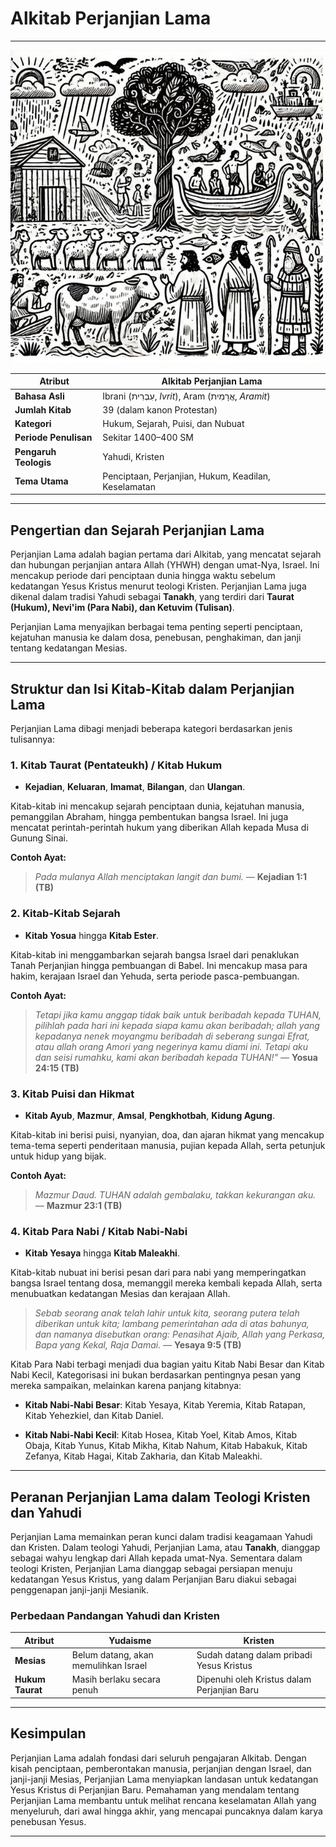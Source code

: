 # Alkitab Perjanjian Lama

---

![Ilustrasi gambar Adam dan Hawa di Taman Eden terdapat pada Alkitab Perjanjian Lama](data/img/alkitab_perjanjian_lama.jpg)

| **Atribut** | **Alkitab Perjanjian Lama** |
|-------------|------------------------------|
| **Bahasa Asli** | Ibrani (עִבְרִית, *Ivrit*), Aram (אֲרָמִית, *Aramit*) |
| **Jumlah Kitab** | 39 (dalam kanon Protestan) |
| **Kategori** | Hukum, Sejarah, Puisi, dan Nubuat |
| **Periode Penulisan** | Sekitar 1400–400 SM |
| **Pengaruh Teologis** | Yahudi, Kristen |
| **Tema Utama** | Penciptaan, Perjanjian, Hukum, Keadilan, Keselamatan |

---

## Pengertian dan Sejarah Perjanjian Lama

Perjanjian Lama adalah bagian pertama dari Alkitab, yang mencatat sejarah dan hubungan perjanjian antara Allah (YHWH) dengan umat-Nya, Israel. Ini mencakup periode dari penciptaan dunia hingga waktu sebelum kedatangan Yesus Kristus menurut teologi Kristen. Perjanjian Lama juga dikenal dalam tradisi Yahudi sebagai **Tanakh**, yang terdiri dari **Taurat (Hukum), Nevi'im (Para Nabi), dan Ketuvim (Tulisan)**.

Perjanjian Lama menyajikan berbagai tema penting seperti penciptaan, kejatuhan manusia ke dalam dosa, penebusan, penghakiman, dan janji tentang kedatangan Mesias.

---

## Struktur dan Isi Kitab-Kitab dalam Perjanjian Lama

Perjanjian Lama dibagi menjadi beberapa kategori berdasarkan jenis tulisannya:

### 1. Kitab Taurat (Pentateukh) / Kitab Hukum

- **Kejadian**, **Keluaran**, **Imamat**, **Bilangan**, dan **Ulangan**.
   
Kitab-kitab ini mencakup sejarah penciptaan dunia, kejatuhan manusia, pemanggilan Abraham, hingga pembentukan bangsa Israel. Ini juga mencatat perintah-perintah hukum yang diberikan Allah kepada Musa di Gunung Sinai.

**Contoh Ayat:**

> *Pada mulanya Allah menciptakan langit dan bumi.*
> — **Kejadian 1:1 (TB)**

### 2. Kitab-Kitab Sejarah

- **Kitab Yosua** hingga **Kitab Ester**.
   
Kitab-kitab ini menggambarkan sejarah bangsa Israel dari penaklukan Tanah Perjanjian hingga pembuangan di Babel. Ini mencakup masa para hakim, kerajaan Israel dan Yehuda, serta periode pasca-pembuangan.

**Contoh Ayat:**

> *Tetapi jika kamu anggap tidak baik untuk beribadah kepada TUHAN, pilihlah pada hari ini kepada siapa kamu akan beribadah; allah yang kepadanya nenek moyangmu beribadah di seberang sungai Efrat, atau allah orang Amori yang negerinya kamu diami ini. Tetapi aku dan seisi rumahku, kami akan beribadah kepada TUHAN!"*
> — **Yosua 24:15 (TB)**

### 3. Kitab Puisi dan Hikmat

- **Kitab Ayub**, **Mazmur**, **Amsal**, **Pengkhotbah**, **Kidung Agung**.
   
Kitab-kitab ini berisi puisi, nyanyian, doa, dan ajaran hikmat yang mencakup tema-tema seperti penderitaan manusia, pujian kepada Allah, serta petunjuk untuk hidup yang bijak.

**Contoh Ayat:**

> *Mazmur Daud. TUHAN adalah gembalaku, takkan kekurangan aku.*  
> — **Mazmur 23:1 (TB)**

### 4. Kitab Para Nabi / Kitab Nabi-Nabi

- **Kitab Yesaya** hingga **Kitab Maleakhi**.
   
Kitab-kitab nubuat ini berisi pesan dari para nabi yang memperingatkan bangsa Israel tentang dosa, memanggil mereka kembali kepada Allah, serta menubuatkan kedatangan Mesias dan kerajaan Allah.

> *Sebab seorang anak telah lahir untuk kita, seorang putera telah diberikan untuk kita; lambang pemerintahan ada di atas bahunya, dan namanya disebutkan orang: Penasihat Ajaib, Allah yang Perkasa, Bapa yang Kekal, Raja Damai.*
> — **Yesaya 9:5 (TB)**

Kitab Para Nabi terbagi menjadi dua bagian yaitu Kitab Nabi Besar dan Kitab Nabi Kecil, Kategorisasi ini bukan berdasarkan pentingnya pesan yang mereka sampaikan, melainkan karena panjang kitabnya:

- **Kitab Nabi-Nabi Besar**: Kitab Yesaya, Kitab Yeremia, Kitab Ratapan, Kitab Yehezkiel, dan Kitab Daniel.

- **Kitab Nabi-Nabi Kecil**: Kitab Hosea, Kitab Yoel, Kitab Amos, Kitab Obaja, Kitab Yunus, Kitab Mikha, Kitab Nahum, Kitab Habakuk, Kitab Zefanya, Kitab Hagai, Kitab Zakharia, dan Kitab Maleakhi.

---

## Peranan Perjanjian Lama dalam Teologi Kristen dan Yahudi

Perjanjian Lama memainkan peran kunci dalam tradisi keagamaan Yahudi dan Kristen. Dalam teologi Yahudi, Perjanjian Lama, atau **Tanakh**, dianggap sebagai wahyu lengkap dari Allah kepada umat-Nya. Sementara dalam teologi Kristen, Perjanjian Lama dianggap sebagai persiapan menuju kedatangan Yesus Kristus, yang dalam Perjanjian Baru diakui sebagai penggenapan janji-janji Mesianik.

### Perbedaan Pandangan Yahudi dan Kristen

| **Atribut** | **Yudaisme** | **Kristen** |
|-------------|--------------|-------------|
| **Mesias**  | Belum datang, akan memulihkan Israel | Sudah datang dalam pribadi Yesus Kristus |
| **Hukum Taurat** | Masih berlaku secara penuh | Dipenuhi oleh Kristus dalam Perjanjian Baru |

---

## Kesimpulan

Perjanjian Lama adalah fondasi dari seluruh pengajaran Alkitab. Dengan kisah penciptaan, pemberontakan manusia, perjanjian dengan Israel, dan janji-janji Mesias, Perjanjian Lama menyiapkan landasan untuk kedatangan Yesus Kristus di Perjanjian Baru. Pemahaman yang mendalam tentang Perjanjian Lama membantu untuk melihat rencana keselamatan Allah yang menyeluruh, dari awal hingga akhir, yang mencapai puncaknya dalam karya penebusan Yesus.

--- 
